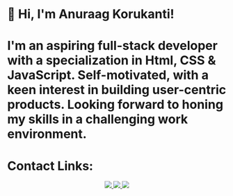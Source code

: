 # <h1>👋 Hi, I'm Anuraag Korukanti! </h1>

# <p>I'm an aspiring full-stack developer with a specialization in Html, CSS & JavaScript. Self-motivated, with a keen interest in building user-centric products. Looking forward to honing my skills in a challenging work environment.</p>

# <h1>Contact Links:</h1>

<p align="center">
	<a href="https://www.linkedin.com/in/anuraag-korukanti-4038a7237/">
		<img src="https://img.shields.io/badge/LinkedIn-0077B5?style=for-the-badge&logo=linkedin&logoColor=white" />
	</a>
        <a href="https://dazzling-stardust-1d9495.netlify.app/index.html">
		<img src="https://img.shields.io/badge/portfolio-1AA260?style=for-the-badge&logo=About.me&logoColor=white" />
	</a>
        <a href="mailto:argk1313@gmail.com">
		<img src="https://img.shields.io/badge/Gmail-D14836?style=for-the-badge&logo=gmail&logoColor=white" />
	</a>
</p>
